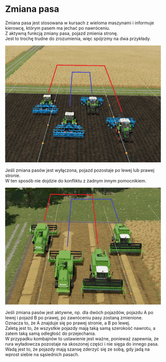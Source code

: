 # Zmiana pasa
  
Zmiana pasa jest stosowana w kursach z wieloma maszynami i informuje kierowcę, którym pasem ma jechać po nawróceniu.  
Z aktywną funkcją zmiany pasa, pojazd zmienia stronę.  
Jest to trochę trudne do zrozumienia, więc spójrzmy na dwa przykłady.  

![Image](../assets/images/regularchange_0_0_1020_765.png)
  
Jeśli zmiana pasów jest wyłączona, pojazd pozostaje po lewej lub prawej stronie.  
W ten sposób nie dojdzie do konfliktu z żadnym innym pomocnikiem.  

![Image](../assets/images/symetricchange_0_0_1020_765.png)
  
Jeśli zmiana pasów jest aktywne, np. dla dwóch pojazdów, pojazdu A po lewej i pojazd B po prawej, po zawróceniu pasy zostaną zmienione.  
Oznacza to, że A znajduje się po prawej stronie, a B po lewej.  
Zaletą jest to, że wszystkie pojazdy mają taką samą szerokość nawrotu, a zatem taką samą odległość do przejechania.  
W przypadku kombajnów to ustawienie jest ważne, ponieważ zapewnia, że rura wyładowcza pozostaje na skoszonej części i nie sięga do innego pasa.  
Wadą jest to, że pojazdy mają szansę zderzyć się ze sobą, gdy jadą na wprost siebie na sąsiednich pasach.  
